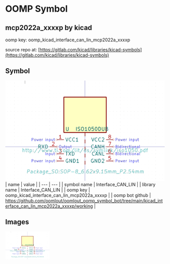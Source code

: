 # OOMP Symbol  
## mcp2022a_xxxxp  by kicad  
  
oomp key: oomp_kicad_interface_can_lin_mcp2022a_xxxxp  
  
source repo at: [https://gitlab.com/kicad/libraries/kicad-symbols](https://gitlab.com/kicad/libraries/kicad-symbols)  
## Symbol  
  
[![working.png](working_600.png)](working.png)  
| name | value | 
| --- | --- | 
| symbol name | Interface_CAN_LIN | 
| library name | Interface_CAN_LIN | 
| oomp key | oomp_kicad_interface_can_lin_mcp2022a_xxxxp | 
| oomp bot github | https://github.com/oomlout/oomlout_oomp_symbol_bot/tree/main/kicad_interface_can_lin_mcp2022a_xxxxp/working | 
## Images  
  
[![working.png](working_140.png)](working.png)  
